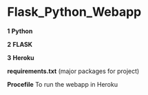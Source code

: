 # Flask_Python_Webapp

__1__ __Python__

__2__ __FLASK__

__3__ __Heroku__

__requirements.txt__ (major packages for project)

__Procefile__ To run the webapp in Heroku
